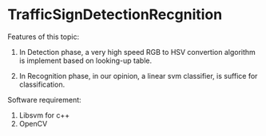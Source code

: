 TrafficSignDetectionRecgnition
==============================
Features of this topic:

  1) In Detection phase, a very high speed RGB to HSV convertion algorithm is implement based on looking-up table.
  
  2) In Recognition phase, in our opinion, a linear svm classifier, is suffice for classification.

Software requirement:

  1) Libsvm for c++
  2) OpenCV
